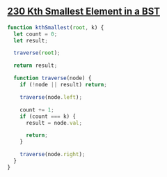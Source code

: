 ## [230 Kth Smallest Element in a BST](https://leetcode.com/problems/kth-smallest-element-in-a-bst/description/)

<!-- notecardId: 1742394070905 -->

```js
function kthSmallest(root, k) {
  let count = 0;
  let result;

  traverse(root);

  return result;

  function traverse(node) {
    if (!node || result) return;

    traverse(node.left);

    count += 1;
    if (count === k) {
      result = node.val;

      return;
    }

    traverse(node.right);
  }
}
```
